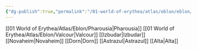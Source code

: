 ```yaml
---
{"dg-publish":true,"permalink":"/01-world-of-erythea/atlas/eblon/eblon/","title":"Continent of Eblon","pinned":true,"tags":["Location"],"noteIcon":"lamp"}
---
```


[[01 World of Erythea/Atlas/Eblon/Pharousia\|Pharousia]]
[[01 World of Erythea/Atlas/Eblon/Valcour\|Valcour]]
[[Izbudar\|Izbudar]]
[[Novaheim\|Novaheim]]
[[Dorn\|Dorn]]
[[Astrazul\|Astrazul]]
[[Alta\|Alta]]